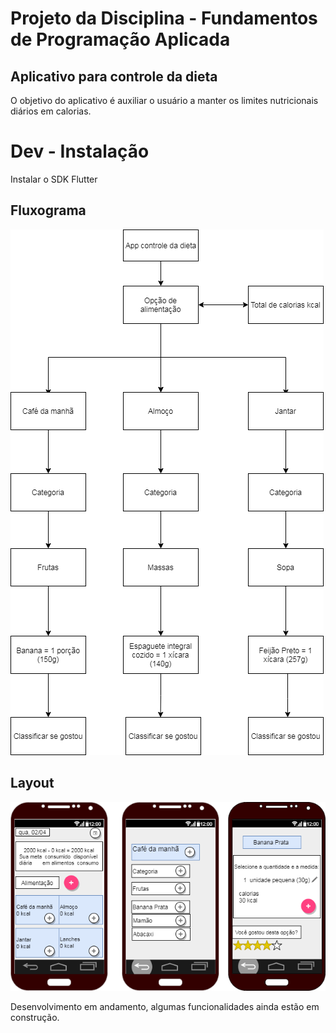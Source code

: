 # Projeto da Disciplina - Fundamentos de Programação Aplicada
## Aplicativo para controle da dieta
O objetivo do aplicativo é auxiliar o usuário a manter os limites nutricionais diários em calorias.

# Dev - Instalação
Instalar o SDK Flutter 

## Fluxograma

![App](https://github.com/palima1/Fundamentos/blob/main/arvore1.png)

## Layout

![App controle da dieta](https://github.com/palima1/Fundamentos/blob/main/Diagram.png)

Desenvolvimento em andamento, algumas funcionalidades ainda estão em construção.
